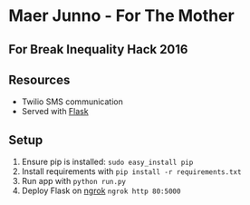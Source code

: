 # Maer Junno - For The Mother
## For Break Inequality Hack 2016

## Resources
* Twilio SMS communication
* Served with [Flask](http://flask.pocoo.org/)

## Setup
1. Ensure pip is installed: `sudo easy_install pip`
2. Install requirements with `pip install -r requirements.txt`
3. Run app with `python run.py`
4. Deploy Flask on [ngrok](https://ngrok.com) `ngrok http 80:5000`
